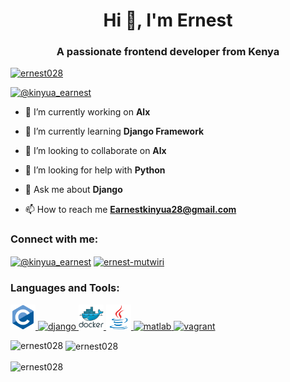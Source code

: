 
<h1 align="center">Hi 👋, I'm Ernest</h1>
<h3 align="center">A passionate frontend developer from Kenya</h3>

<p align="left"> <a href="https://github.com/ryo-ma/github-profile-trophy"><img src="https://github-profile-trophy.vercel.app/?username=ernest028" alt="ernest028" /></a> </p>

<p align="left"> <a href="https://twitter.com/@kinyua_earnest" target="blank"><img src="https://img.shields.io/twitter/follow/@kinyua_earnest?logo=twitter&style=for-the-badge" alt="@kinyua_earnest" /></a> </p>

- 🔭 I’m currently working on **Alx**

- 🌱 I’m currently learning **Django Framework**

- 👯 I’m looking to collaborate on **Alx**

- 🤝 I’m looking for help with **Python**

- 💬 Ask me about **Django**

- 📫 How to reach me **Earnestkinyua28@gmail.com**

<h3 align="left">Connect with me:</h3>

<p align="left">
<a href="https://twitter.com/@kinyua_earnest" target="blank"><img align="center" src="https://raw.githubusercontent.com/rahuldkjain/github-profile-readme-generator/master/src/images/icons/Social/twitter.svg" alt="@kinyua_earnest" height="30" width="40" /></a>
<a href="https://linkedin.com/in/ernest-mutwiri" target="blank"><img align="center" src="https://raw.githubusercontent.com/rahuldkjain/github-profile-readme-generator/master/src/images/icons/Social/linked-in-alt.svg" alt="ernest-mutwiri" height="30" width="40" /></a>
</p>

<h3 align="left">Languages and Tools:</h3>
<p align="left"> <a href="https://www.cprogramming.com/" target="_blank" rel="noreferrer"> <img src="https://raw.githubusercontent.com/devicons/devicon/master/icons/c/c-original.svg" alt="c" width="40" height="40"/> </a> <a href="https://www.djangoproject.com/" target="_blank" rel="noreferrer"> <img src="https://cdn.worldvectorlogo.com/logos/django.svg" alt="django" width="40" height="40"/> </a> <a href="https://www.docker.com/" target="_blank" rel="noreferrer"> <img src="https://raw.githubusercontent.com/devicons/devicon/master/icons/docker/docker-original-wordmark.svg" alt="docker" width="40" height="40"/> </a> <a href="https://www.java.com" target="_blank" rel="noreferrer"> <img src="https://raw.githubusercontent.com/devicons/devicon/master/icons/java/java-original.svg" alt="java" width="40" height="40"/> </a> <a href="https://www.mathworks.com/" target="_blank" rel="noreferrer"> <img src="https://upload.wikimedia.org/wikipedia/commons/2/21/Matlab_Logo.png" alt="matlab" width="40" height="40"/> </a> <a href="https://www.vagrantup.com/" target="_blank" rel="noreferrer"> <img src="https://www.vectorlogo.zone/logos/vagrantup/vagrantup-icon.svg" alt="vagrant" width="40" height="40"/> </a> </p>

<p><img align="left" src="https://github-readme-stats.vercel.app/api/top-langs?username=ernest028&show_icons=true&locale=en&layout=compact" alt="ernest028" /></p>

<p>&nbsp;<img align="center" src="https://github-readme-stats.vercel.app/api?username=ernest028&show_icons=true&locale=en" alt="ernest028" /></p>

<p><img align="center" src="https://github-readme-streak-stats.herokuapp.com/?user=ernest028&" alt="ernest028" /></p>
